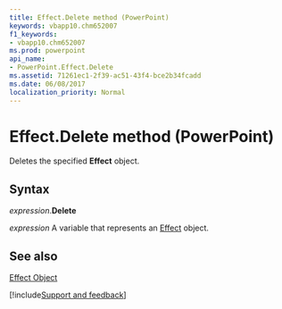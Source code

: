 ```yaml
---
title: Effect.Delete method (PowerPoint)
keywords: vbapp10.chm652007
f1_keywords:
- vbapp10.chm652007
ms.prod: powerpoint
api_name:
- PowerPoint.Effect.Delete
ms.assetid: 71261ec1-2f39-ac51-43f4-bce2b34fcadd
ms.date: 06/08/2017
localization_priority: Normal
---
```



# Effect.Delete method (PowerPoint)

Deletes the specified  **Effect** object.


## Syntax

_expression_.**Delete**

_expression_ A variable that represents an [Effect](PowerPoint.Effect.md) object.


## See also



[Effect Object](PowerPoint.Effect.md)

[!include[Support and feedback](~/includes/feedback-boilerplate.md)]